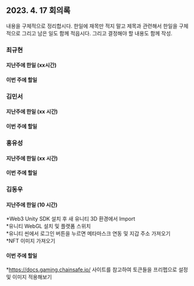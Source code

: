 ## 2023. 4. 17 회의록

내용을 구체적으로 정리합시다. 한일에 재목만 적지 말고 제목과 관련해서 한일을 구체적으로 그리고 남은 일도 함께 적읍시다. 그리고 결정해야 할 내용도 함께 작성. 

### 최규현

#### 지난주에 한일 (xx시간)

#### 이번 주에 할일 

### 김민서

#### 지난주에 한일 (xx 시간)


#### 이번 주에 할일 


### 홍유성

#### 지난주에 한일 (xx 시간)


#### 이번 주에 할일 




### 김동우

#### 지난주에 한일 (10 시간)
*Web3 Unity SDK 설치 후 새 유니티 3D 환경에서 Import   
*유니티 WebGL 설치 및 플랫폼 스위치   
*유니티 씬에서 로그인 버튼을 누르면 메타마스크 연동 및 지갑 주소 가져오기    
*NFT 이미지 가져오기

#### 이번 주에 할일
*https://docs.gaming.chainsafe.io/ 사이트를 참고하여 토큰들을 프리펩으로 설정 및 이미지 적용해보기
